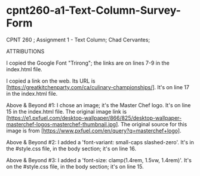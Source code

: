 # cpnt260-a1-Text-Column-Survey-Form
CPNT 260 ; Assignment 1 - Text Column;  Chad Cervantes; 

ATTRIBUTIONS

I copied the Google Font "Trirong"; the links are on lines 7-9 in the index.html file. 

I copied a link on the web. Its URL is [https://greatkitchenparty.com/ca/culinary-championships/]. It's on line 17 in the index.html file.

Above & Beyond #1: I chose an image; it's the Master Chef logo. It's on line 15 in the index.html file. The original image link is [https://e1.pxfuel.com/desktop-wallpaper/866/825/desktop-wallpaper-masterchef-logos-masterchef-thumbnail.jpg]. The original source for this image is from [https://www.pxfuel.com/en/query?q=masterchef+logo].

Above & Beyond #2: I added a 'font-variant: small-caps slashed-zero'. It's in the #style.css file, in the body section; it's on line 16.

Above & Beyond #3: I added a 'font-size: clamp(1.4rem, 1.5vw, 1.4rem)'. It's on the #style.css file, in the body section; it's on line 15.